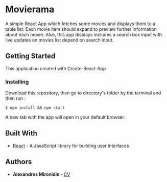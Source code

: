 # Movierama

A simple React App which fetches some movies and displays them to a table list. Each movie item should expand to preview further information about each movie. Also, this app displays includes a search box input with live updates on movies list depend on search input.

## Getting Started

This application created with Create-React-App



### Installing
Download this repository, then go to directory's folder by the terminal and then run :  
```
$ npm install && npm start
```
A new tab with the app will open in your default browser.



## Built With

* [React](https://react.org/) - A JavaScript library for building user interfaces


## Authors

* **Alexandros Mironidis** - [CV](https://alxmrd.github.io/)
